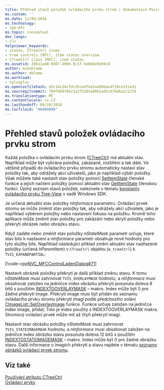```yaml
---
title: Přehled stavů položek ovládacího prvku strom | Dokumentace Microsoftu
ms.custom: ''
ms.date: 11/04/2016
ms.technology:
- cpp-mfc
ms.topic: conceptual
dev_langs:
- C++
helpviewer_keywords:
- states, CTreeCtrl items
- tree controls [MFC], item states overview
- CTreeCtrl class [MFC], item states
ms.assetid: 2db11ae0-0d87-499d-8c1f-5e0dbe9e94c8
author: mikeblome
ms.author: mblome
ms.workload:
- cplusplus
ms.openlocfilehash: d3c14c24c7dc35ced74d2ae86bae4f19ce331ed1
ms.sourcegitcommit: 799f9b976623a375203ad8b2ad5147bd6a2212f0
ms.translationtype: MT
ms.contentlocale: cs-CZ
ms.lasthandoff: 09/19/2018
ms.locfileid: "46404890"
---
```

# <a name="tree-control-item-states-overview"></a>Přehled stavů položek ovládacího prvku strom

Každá položka v ovládacím prvku strom ([CTreeCtrl](../mfc/reference/ctreectrl-class.md)) má aktuální stav. Například může být vybrána položka, zakázané, rozšíření a tak dále. Ve většině případů do ovládacího prvku stromu automaticky nastaví stav položky tak, aby odrážely akcí uživatelů, jako je například výběr položky. Však můžete také nastavit stav položky pomocí [SetItemState](../mfc/reference/ctreectrl-class.md#setitemstate) členské funkce a jejich načtení položky pomocí aktuální stav [GetItemState](../mfc/reference/ctreectrl-class.md#getitemstate) členskou funkci. Úplný seznam stavů položek, naleznete v tématu [konstanty ovládacího prvku Tree-View](/windows/desktop/Controls/tree-view-control-item-states) v sadě Windows SDK.

Je určená aktuální stav položky *nInformace* parametru. Ovládací prvek stromu se může změnit stav položky tak, aby odrážely akci uživatele, jako je například výběrem položky nebo nastavení fokusu na položku. Kromě toho aplikace může změnit stav položky pro zakázání nebo skrytí položky nebo překrytí obrázek nebo obrázku stavu.

Když zadáte nebo změnit stav položky *nStateMask* parametr určuje, které stav bits k nastavení a *nInformace* parametr obsahuje nové hodnoty pro tyto služby bits. Například následující příklad změní aktuální stav nadřazené položky (určená *hParentItem*) v `CTreeCtrl` objektu (`m_treeCtrl`) k `TVIS_EXPANDPARTIAL`:

[!code-cpp[NVC_MFCControlLadenDialog#71](../mfc/codesnippet/cpp/tree-control-item-states-overview_1.cpp)]

Nastavit obrázek položky překrytí je další příklad změnu stavu. K tomu *nStateMask* musí zahrnovat `TVIS_OVERLAYMASK` hodnotu, a *nInformace* musí obsahovat založen na jedničce index obrázku překrytí posunuta doleva 8 bitů s použitím [ INDEXTOOVERLAYMASK](/windows/desktop/api/commctrl/nf-commctrl-indextooverlaymask) – makro. Index může být 0 pro žádné překrytí image. Překrytí image musí být přidán do seznamu ovládacího prvku stromu překrytí imagí podle předchozího volání [CImageList::SetOverlayImage](../mfc/reference/cimagelist-class.md#setoverlayimage) funkce. Funkce určuje založen na jedničce index image, přidat; Toto je index použitý s INDEXTOOVERLAYMASK makra. Stromový ovládací prvek může mít až čtyři překrytí imagí.

Nastavit stav obrázku položky *nStateMask* musí zahrnovat `TVIS_STATEIMAGEMASK` hodnotu, a *nInformace* musí obsahovat založen na jedničce index obrázku stavu posunuta doleva 12 bitů s použitím [ INDEXTOSTATEIMAGEMASK](/windows/desktop/api/commctrl/nf-commctrl-indextostateimagemask) – makro. Index může být 0 pro žádné obrázku stavu. Další informace o imagích překrytí a stavu najdete v tématu [seznamy obrázků ovládací prvek stromu](../mfc/tree-control-image-lists.md).

## <a name="see-also"></a>Viz také

[Používání atributu CTreeCtrl](../mfc/using-ctreectrl.md)<br/>
[Ovládací prvky](../mfc/controls-mfc.md)

